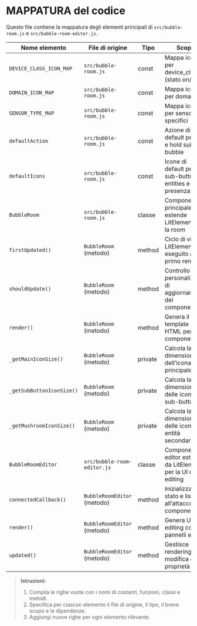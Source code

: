 # MAPPATURA del codice

Questo file contiene la mappatura degli elementi principali di `src/bubble-room.js` e `src/bubble-room-editor.js`.

| Nome elemento            | File di origine              | Tipo       | Scopo                                                       | Dipendenze                        |
|--------------------------|------------------------------|------------|-------------------------------------------------------------|-----------------------------------|
| `DEVICE_CLASS_ICON_MAP`  | `src/bubble-room.js`         | const      | Mappa icone per device_class (stato on/off)                 | nessuna                           |
| `DOMAIN_ICON_MAP`        | `src/bubble-room.js`         | const      | Mappa icone per domain                                       | nessuna                           |
| `SENSOR_TYPE_MAP`        | `src/bubble-room.js`         | const      | Mappa icone per sensori specifici                            | nessuna                           |
| `defaultAction`          | `src/bubble-room.js`         | const      | Azione di default per tap e hold sui bubble                  | nessuna                           |
| `defaultIcons`           | `src/bubble-room.js`         | const      | Icone di default per sub-button, entities e presenza         | nessuna                           |
| `BubbleRoom`             | `src/bubble-room.js`         | classe     | Componente principale che estende LitElement per la room      | LitElement, costanti              |
| `firstUpdated()`         | `BubbleRoom` (metodo)        | method     | Ciclo di vita LitElement eseguito al primo render            | nessuna                           |
| `shouldUpdate()`         | `BubbleRoom` (metodo)        | method     | Controllo personalizzato di aggiornamento del componente     | proprietà reactive                |
| `render()`               | `BubbleRoom` (metodo)        | method     | Genera il template HTML per il componente                   | helper interni                    |
| `_getMainIconSize()`     | `BubbleRoom` (metodo)        | private    | Calcola la dimensione dell’icona principale                 | config, costanti                  |
| `_getSubButtonIconSize()`| `BubbleRoom` (metodo)        | private    | Calcola la dimensione delle icone dei sub-button            | costanti                          |
| `_getMushroomIconSize()` | `BubbleRoom` (metodo)        | private    | Calcola la dimensione delle icone per entità secondarie     | costanti                          |
| `BubbleRoomEditor`       | `src/bubble-room-editor.js`  | classe     | Componente editor esteso da LitElement per la UI di editing | LitElement, costanti, BubbleRoom  |
| `connectedCallback()`    | `BubbleRoomEditor` (metodo)  | method     | Inizializza stato e listener all’attacco del componente     | super.connectedCallback           |
| `render()`               | `BubbleRoomEditor` (metodo)  | method     | Genera UI di editing con pannelli e form                    | helper interni                    |
| `updated()`              | `BubbleRoomEditor` (metodo)  | method     | Gestisce il re-rendering alla modifica delle proprietà      | proprietà reactive                |

> **Istruzioni:**
> 1. Compila le righe vuote con i nomi di costanti, funzioni, classi e metodi.
> 2. Specifica per ciascun elemento il file di origine, il tipo, il breve scopo e le dipendenze.
> 3. Aggiungi nuove righe per ogni elemento rilevante.
